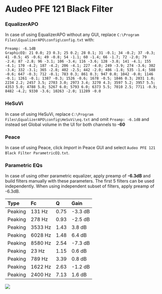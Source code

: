 # Audeo PFE 121 Black Filter

### EqualizerAPO
In case of using EqualizerAPO without any GUI, replace `C:\Program Files\EqualizerAPO\config\config.txt`
with:
```
Preamp: -6.1dB
GraphicEQ: 21 0.0; 23 0.3; 25 0.2; 28 0.1; 31 -0.1; 34 -0.2; 37 -0.3; 41 -0.5; 45 -0.6; 49 -0.8; 54 -1.1; 60 -1.4; 66 -1.7; 72 -2.0; 79 -2.4; 87 -2.8; 96 -3.1; 106 -3.4; 116 -3.6; 128 -3.8; 141 -4.1; 155 -4.1; 170 -4.2; 187 -4.2; 206 -4.1; 227 -4.0; 249 -3.9; 274 -3.6; 302 -3.4; 332 -3.1; 365 -2.8; 402 -2.5; 442 -2.0; 486 -1.8; 535 -1.4; 588 -0.6; 647 -0.3; 712 -0.1; 783 0.3; 861 0.3; 947 0.0; 1042 -0.0; 1146 -0.1; 1261 -0.1; 1387 -0.3; 1526 -0.6; 1678 -0.5; 1846 0.3; 2031 1.0; 2234 2.2; 2457 3.5; 2703 3.0; 2973 3.4; 3270 4.3; 3597 5.2; 3957 5.5; 4353 5.0; 4788 5.8; 5267 6.0; 5793 6.0; 6373 5.5; 7010 2.5; 7711 -0.9; 8482 -4.2; 9330 -3.6; 10263 -2.0; 11289 -0.0
```

### HeSuVi
In case of using HeSuVi, replace `C:\Program Files\EqualizerAPO\config\HeSuVi\eq.txt` and omit `Preamp:
-6.1dB` and instead set Global volume in the UI for both channels to **-60**

### Peace
In case of using Peace, click *Import* in Peace GUI and select `Audeo PFE 121 Black Filter ParametricEQ.txt`.

### Parametric EQs
In case of using other parametric equalizer, apply preamp of **-6.3dB** and build filters manually
with these parameters. The first 5 filters can be used independently.
When using independent subset of filters, apply preamp of -6.3dB.

| Type    | Fc      |    Q | Gain    |
|:--------|:--------|:-----|:--------|
| Peaking | 131 Hz  | 0.75 | -3.3 dB |
| Peaking | 278 Hz  | 0.93 | -2.5 dB |
| Peaking | 3533 Hz | 1.43 | 3.8 dB  |
| Peaking | 6028 Hz | 1.48 | 6.4 dB  |
| Peaking | 8580 Hz | 2.54 | -7.3 dB |
| Peaking | 23 Hz   | 1.15 | 0.6 dB  |
| Peaking | 789 Hz  | 3.39 | 0.8 dB  |
| Peaking | 1622 Hz | 2.63 | -1.2 dB |
| Peaking | 2400 Hz | 7.13 | 1.6 dB  |

![](https://raw.githubusercontent.com/jaakkopasanen/AutoEq/master/results/innerfidelity/sbaf-serious/Audeo%20PFE%20121%20Black%20Filter/Audeo%20PFE%20121%20Black%20Filter.png)